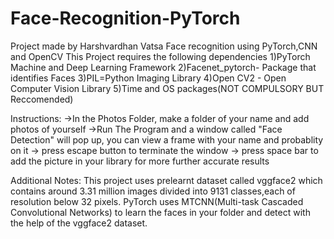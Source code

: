 # Face-Recognition-PyTorch
Project made by Harshvardhan Vatsa
Face recognition using PyTorch,CNN and OpenCV
This Project requires the following dependencies
1)PyTorch Machine and Deep Learning Framework
2)Facenet_pytorch- Package that identifies Faces
3)PIL=Python Imaging Library
4)Open CV2 - Open Computer Vision Library
5)Time and OS packages(NOT COMPULSORY BUT Reccomended)

Instructions:
->In the Photos Folder, make a folder of your name and add photos of yourself
->Run The Program and a window called "Face Detection" will pop up, you can view a frame with your name and probablity on it
-> press escape button to terminate the window
-> press space bar to add the picture in your library for more  further accurate results 

Additional Notes:
This project uses prelearnt dataset called  vggface2 which contains around 3.31 million images divided into 9131 classes,each of resolution below 32 pixels.
PyTorch uses MTCNN(Multi-task Cascaded Convolutional Networks) to learn the faces in your folder and detect with the help of the vggface2 dataset.
